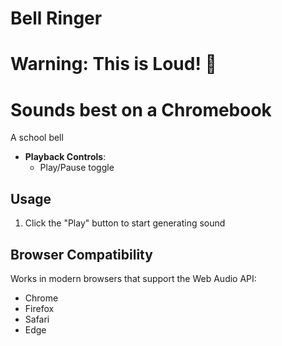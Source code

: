 # Bell Ringer

# Warning: This is Loud! 📢

# Sounds best on a Chromebook

A school bell

- **Playback Controls**:
  - Play/Pause toggle
  
## Usage

1. Click the "Play" button to start generating sound

## Browser Compatibility

Works in modern browsers that support the Web Audio API:
- Chrome
- Firefox
- Safari
- Edge
